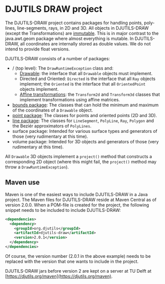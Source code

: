 # DJUTILS DRAW project

The DJUTILS-DRAW project contains packages for handling points, poly-lines, line-segments, rays, in 2D and 3D. All objects in DJUTILS-DRAW (except the Transformations) are [immutable](https://javadevcentral.com/benefits-of-immutable-class-in-java). This is in major contrast to the java.awt.geom package where almost everything is mutable. In DJUTILS-DRAW, all coordinates are internally stored as double values. We do not intend to provide float versions.

DJUTILS-DRAW consists of a number of packages:

* / (top level): The `DrawRuntimeException` class and:
    * [Drawable](drawable.md): the interface that all `Drawable` objects must implement.
    * Directed and Oriented: `Directed` is the interface that all `Ray` objects implement; the `Oriented` is the interface that all `OrientedPoint` objects implement.
    * [Affine transformations](affine.md): the `Transform2d` and `Transform3d` classes that implement transformations using affine matrices.
* [bounds package](bounds.md): The classes that can hold the minimum and maximum of the coordinates of a `Drawable` object.
* [point package](points.md): The classes for points and oriented points (2D and 3D).
* [line package](lines.md): The classes for `LineSegment`, `PolyLine`, `Ray`, `Polygon` and the Bezi&eacute;r approximators of `PolyLines`.
* surface package: Intended for various surface types and generators of those (very rudimentary at this time).
* volume package: Intended for 3D objects and generators of those (very rudimentary at this time).

All `Drawable` 3D objects implement a `project()` method that constructs a corresponding 2D object (where this might fail, the `project()` method may throw a `DrawRuntimeException`).


## Maven use

Maven is one of the easiest ways to include DJUTILS-DRAW in a Java project. The Maven files for DJUTILS-DRAW reside at Maven Central as of version 2.0.0. When a POM-file is created for the project, the following snippet needs to be included to include DJUTILS-DRAW:

```xml
<dependencies>
  <dependency>
    <groupId>org.djutils</groupId>
    <artifactId>djutils-draw</artifactId>
    <version>2.0.1</version>
  </dependency>
</dependencies>
```

Of course, the version number (2.0.1 in the above example) needs to be replaced with the version that one wants to include in the project.

DJUTILS-DRAW jars before version 2 are kept on a server at TU Delft at [https://djutils.org/maven](https://djutils.org/maven).

